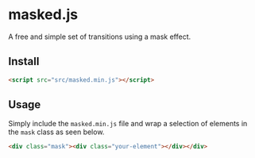 # masked.js
A free and simple set of transitions using a mask effect.

Install
--------------
```html
<script src="src/masked.min.js"></script>
```

Usage
--------------
Simply include the `masked.min.js` file and wrap a selection of elements in the `mask` class as seen below.
```html
<div class="mask"><div class="your-element"></div></div>
```
